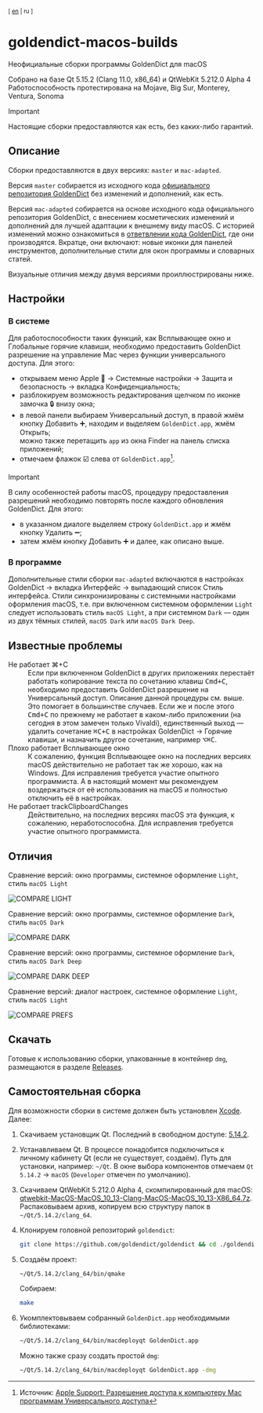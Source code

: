 <sup>[ [en](https://github.com/yozhic/goldendict-macos-builds) | ru ]</sup>  

# goldendict-macos-builds

Неофициальные сборки программы GoldenDict для macOS

Собрано на базе Qt 5.15.2 (Clang 11.0, x86_64) и QtWebKit 5.212.0 Alpha 4  
Работоспособность протестирована на Mojave, Big Sur, Monterey, Ventura, Sonoma  

> [!IMPORTANT]  
> Настоящие сборки предоставляются как есть, без каких-либо гарантий.  

## Описание

Сборки предоставляются в двух версиях: `master` и `mac-adapted`.  

Версия `master` собирается из исходного кода [официального репозитория GoldenDict](https://github.com/goldendict/goldendict) без изменений и дополнений, как есть.  

Версия `mac-adapted` собирается на основе исходного кода официального репозитория GoldenDict, с внесением косметических изменений и дополнений для лучшей адаптации к внешнему виду macOS. С историей изменений можно ознакомиться в [ответвлении кода GoldenDict](https://github.com/yozhic/goldendict/tree/mac-adapted), где они производятся. Вкратце, они включают: новые иконки для панелей инструментов, дополнительные стили для окон программы и словарных статей.  

Визуальные отличия между двумя версиями проиллюстрированы ниже.  

## Настройки

### В системе

Для работоспособности таких функций, как Всплывающее окно и Глобальные горячие клавиши, необходимо предоставить GoldenDict разрешение на управление Mac через функции универсального доступа. Для этого:  

- открываем меню Apple  → Системные настройки → Защита и безопасность → вкладка Конфиденциальность;
- разблокируем возможность редактирования щелчком по иконке замочка :lock: внизу окна;
- в левой панели выбираем Универсальный доступ, в правой жмём кнопку Добавить :heavy_plus_sign:, находим и выделяем `GoldenDict.app`, жмём Открыть;  
  можно также перетащить `app` из окна Finder на панель списка приложений;
- отмечаем флажок :ballot_box_with_check: слева от `GoldenDict.app`[^1].  

[^1]: Источник: [Apple Support: Разрешение доступа к компьютеру Mac программам Универсального доступа](https://support.apple.com/ru-ru/guide/mac-help/mh43185/10.14/mac/10.14)  

> [!IMPORTANT]
> В силу особенностей работы macOS, процедуру предоставления разрешений необходимо повторять после каждого обновления GoldenDict. Для этого:
> - в указанном диалоге выделяем строку `GoldenDict.app` и жмём кнопку Удалить :heavy_minus_sign:;
> - затем жмём кнопку Добавить :heavy_plus_sign: и далее, как описано выше.  

### В программе

Дополнительные стили сборки `mac-adapted` включаются в настройках GoldenDict → вкладка Интерфейс → выпадающий список Стиль интерфейса. Стили синхронизированы с системными настройками оформления macOS, т.е. при включенном системном оформлении `Light` следует использовать стиль `macOS Light`, а при системном `Dark` — один из двух тёмных стилей, `macOS Dark` или `macOS Dark Deep`.  

## Известные проблемы

<dl>
  <dt>Не работает ⌘+C</dt>
    <dd>Если при включенном GoldenDict в других приложениях перестаёт работать копирование текста по сочетанию клавиш <kbd>Cmd+C</kbd>, необходимо предоставить GoldenDict разрешение на Универсальный доступ. Описание данной процедуры см. выше. Это помогает в большинстве случаев. Если же и после этого <kbd>Cmd+C</kbd> по прежнему не работает в каком-либо приложении (на сегодня в этом замечен только Vivaldi), единственный выход — удалить сочетание <kbd>⌘C+C</kbd> в настройках GoldenDict → Горячие клавиши, и назначить другое сочетание, например <kbd>⌥⌘C</kbd>.</dd>
  <dt>Плохо работает Всплывающее окно</dt>
    <dd>К сожалению, функция Всплывающее окно на последних версиях macOS действительно не работает так же хорошо, как на Windows. Для исправления требуется участие опытного программиста. А в настоящий момент мы рекомендуем воздержаться от её использования на macOS и полностью отключить её в настройках.</dd>
  <dt>Не работает trackClipboardChanges</dt>
    <dd>Действительно, на последних версиях macOS эта функция, к сожалению, неработоспособна. Для исправления требуется участие опытного программиста.</dd>
</dl>

## Отличия

Сравнение версий: окно программы, системное оформление `Light`, стиль `macOS Light`  

![COMPARE LIGHT](https://github.com/yozhic/goldendict-macos-builds/blob/main/screenshots/COMPARE_LIGHT.png)  

Сравнение версий: окно программы, системное оформление `Dark`, стиль `macOS Dark`  

![COMPARE DARK](https://github.com/yozhic/goldendict-macos-builds/blob/main/screenshots/COMPARE_DARK.png)  

Сравнение версий: окно программы, системное оформление `Dark`, стиль `macOS Dark Deep`  

![COMPARE DARK DEEP](https://github.com/yozhic/goldendict-macos-builds/blob/main/screenshots/COMPARE_DARK_DEEP.png)  

Сравнение версий: диалог настроек, системное оформление `Light`, стиль `macOS Light`  

![COMPARE PREFS](https://github.com/yozhic/goldendict-macos-builds/blob/main/screenshots/COMPARE_PREFS.png)  

## Скачать

Готовые к использованию сборки, упакованные в контейнер `dmg`, размещаются в разделе [Releases](https://github.com/yozhic/goldendict-macos-builds/releases).  

## Самостоятельная сборка

Для возможности сборки в системе должен быть установлен [Xcode](https://developer.apple.com/support/xcode). Далее:  

1. Скачиваем установщик Qt. Последний в свободном доступе: [5.14.2](https://download.qt.io/archive/qt/5.14/5.14.2/).  

2. Устанавливаем Qt. В процессе понадобится подключиться к личному кабинету Qt (если не существует, создаём). Путь для установки, например: `~/Qt`. В окне выбора компонентов отмечаем `Qt 5.14.2` → `macOS` (`Developer` отмечен по умолчанию).  

3. Скачиваем QtWebKit 5.212.0 Alpha 4, скомпилированный для macOS: [qtwebkit-MacOS-MacOS_10_13-Clang-MacOS-MacOS_10_13-X86_64.7z](https://github.com/qtwebkit/qtwebkit/releases). Распаковываем архив, копируем всю структуру папок в `~/Qt/5.14.2/clang_64`.  

4. Клонируем головной репозиторий `goldendict`:  

   ```sh
   git clone https://github.com/goldendict/goldendict && cd ./goldendict
   ```
   
5. Создаём проект:  

   ```sh
   ~/Qt/5.14.2/clang_64/bin/qmake
   ```

   Собираем:  

   ```sh
   make
   ```

6. Укомплектовываем собранный `GoldenDict.app` необходимыми библиотеками:  

   ```sh
   ~/Qt/5.14.2/clang_64/bin/macdeployqt GoldenDict.app
   ```

   Можно также сразу создать простой `dmg`:  
   
   ```sh
   ~/Qt/5.14.2/clang_64/bin/macdeployqt GoldenDict.app -dmg
   ```
